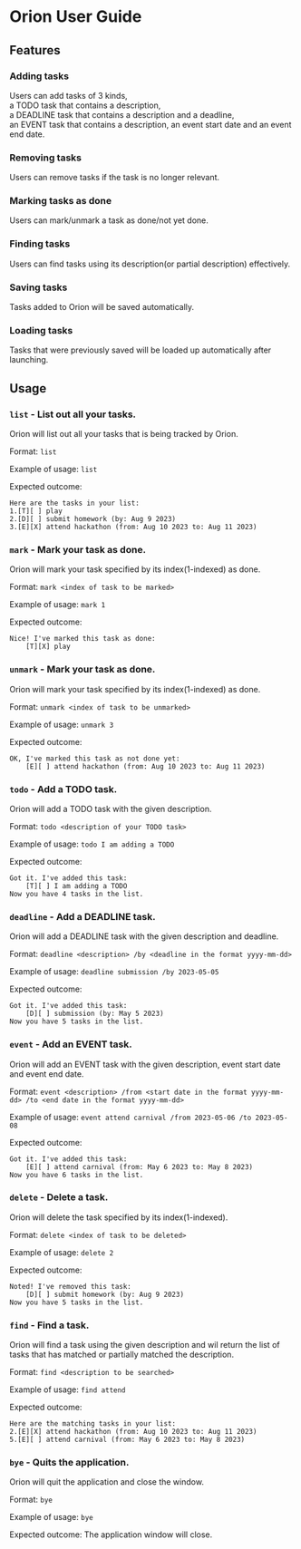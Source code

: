 # Orion User Guide

## Features 

### Adding tasks

Users can add tasks of 3 kinds,<br>
a TODO task that contains a description,<br>
a DEADLINE task that contains a description and a deadline,<br>
an EVENT task that contains a description, an event start date and an event end date.


### Removing tasks

Users can remove tasks if the task is no longer relevant.

### Marking tasks as done

Users can mark/unmark a task as done/not yet done.

### Finding tasks

Users can find tasks using its description(or partial description) effectively.

### Saving tasks

Tasks added to Orion will be saved automatically.

### Loading tasks

Tasks that were previously saved will be loaded up automatically after launching.

## Usage

### `list` - List out all your tasks.

Orion will list out all your tasks that is being tracked by Orion.

Format: `list`

Example of usage: `list`

Expected outcome:

```
Here are the tasks in your list:
1.[T][ ] play
2.[D][ ] submit homework (by: Aug 9 2023)
3.[E][X] attend hackathon (from: Aug 10 2023 to: Aug 11 2023)
```

### `mark` - Mark your task as done.

Orion will mark your task specified by its index(1-indexed) as done.<br>

Format: `mark <index of task to be marked>`

Example of usage: `mark 1`

Expected outcome:

```
Nice! I've marked this task as done:
    [T][X] play
```

### `unmark` - Mark your task as done.

Orion will mark your task specified by its index(1-indexed) as done.<br>

Format: `unmark <index of task to be unmarked>`

Example of usage: `unmark 3`

Expected outcome:

```
OK, I've marked this task as not done yet:
    [E][ ] attend hackathon (from: Aug 10 2023 to: Aug 11 2023)
```

### `todo` - Add a TODO task.

Orion will add a TODO task with the given description.<br>

Format: `todo <description of your TODO task>`

Example of usage: `todo I am adding a TODO`

Expected outcome:

```
Got it. I've added this task:
    [T][ ] I am adding a TODO
Now you have 4 tasks in the list.
```

### `deadline` - Add a DEADLINE task.

Orion will add a DEADLINE task with the given description and deadline.<br>

Format: `deadline <description> /by <deadline in the format yyyy-mm-dd>`

Example of usage: `deadline submission /by 2023-05-05`

Expected outcome:

```
Got it. I've added this task:
    [D][ ] submission (by: May 5 2023)
Now you have 5 tasks in the list.
```

### `event` - Add an EVENT task.

Orion will add an EVENT task with the given description, event start date and event end date.<br>

Format: `event <description> /from <start date in the format yyyy-mm-dd> /to <end date in the format yyyy-mm-dd>`

Example of usage: `event attend carnival /from 2023-05-06 /to 2023-05-08`

Expected outcome:

```
Got it. I've added this task:
    [E][ ] attend carnival (from: May 6 2023 to: May 8 2023)
Now you have 6 tasks in the list.
```

### `delete` - Delete a task.

Orion will delete the task specified by its index(1-indexed).<br>

Format: `delete <index of task to be deleted>`

Example of usage: `delete 2`

Expected outcome:

```
Noted! I've removed this task:
    [D][ ] submit homework (by: Aug 9 2023)
Now you have 5 tasks in the list.
```

### `find` - Find a task.

Orion will find a task using the given description and wil return the list of tasks that has matched or partially matched the description.<br>

Format: `find <description to be searched>`

Example of usage: `find attend`

Expected outcome:

```
Here are the matching tasks in your list:
2.[E][X] attend hackathon (from: Aug 10 2023 to: Aug 11 2023)
5.[E][ ] attend carnival (from: May 6 2023 to: May 8 2023)
```

### `bye` - Quits the application.

Orion will quit the application and close the window.<br>

Format: `bye`

Example of usage: `bye`

Expected outcome: The application window will close.
